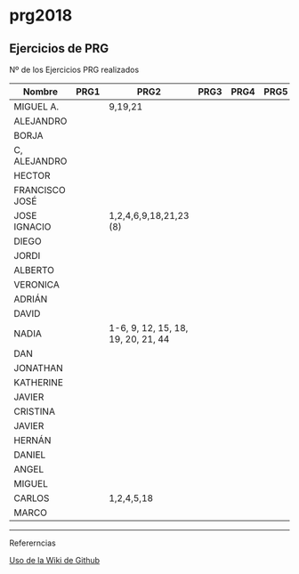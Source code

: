 # prg2018
## Ejercicios de PRG

Nº de los Ejercicios PRG realizados

| Nombre | PRG1 | PRG2 | PRG3 | PRG4 | PRG5 |
| ------ | ---- | ---- | ---- | ---- | ---- |
| MIGUEL A. |   |   9,19,21   |      |      |      |
| ALEJANDRO |  |  |  |  |  |
| BORJA |  |  |  |  |  |
| C, ALEJANDRO | |  |  |  |  |
| HECTOR | |  |  |  |  |
| FRANCISCO JOSÉ |  |  |  |  |  |
| JOSE IGNACIO | |1,2,4,6,9,18,21,23 (8)  |  |  |  |
| DIEGO |  |  |  |  |  |
| JORDI| |  |  |  |  |
| ALBERTO |  |  |  |  ||
| VERONICA |  |  |  |  |  |
| ADRIÁN | | | |  |  |
| DAVID | |  |  |  |  |
| NADIA | | 1-6, 9, 12, 15, 18, 19, 20, 21, 44 |  |  |  |
| DAN |  |  |  |  |  |
| JONATHAN |  |  |  |  |  |
| KATHERINE | |  |  |  |  |
| JAVIER | | | |  |  |
| CRISTINA |  |    |  |  |  |
| JAVIER | |  |  |  |  |
| HERNÁN | |  |  |  |  |
| DANIEL | |  |  |   | |
| ANGEL |  |  |  |  |  |
| MIGUEL |  |  |  |  |  |
| CARLOS |  |1,2,4,5,18  |  |  |  |
| MARCO |  |  | | |

***
Refererncias

[Uso de la Wiki de Github](https://www.adictosaltrabajo.com/tutoriales/github-wiki/)
